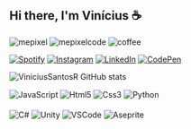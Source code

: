 ## Hi there, I'm Vinícius ☕ 
![mepixel](https://github.com/ViniciusSantosR/ViniciusSantosR/assets/123562703/9af8ef24-9026-490b-9430-7c24712c96de) ![mepixelcode](https://github.com/ViniciusSantosR/ViniciusSantosR/assets/123562703/f79c0b64-cc17-45b4-8eb3-2213091e95f7) ![coffee](https://github.com/ViniciusSantosR/ViniciusSantosR/assets/123562703/3b764007-f5a4-4242-92de-3d33fd58cc10)


[![Spotify](https://img.shields.io/badge/Spotify-1ED760?&style=for-the-badge&logo=spotify&logoColor=white)](https://open.spotify.com/user/y5p0zrqbefnzsek79721mabpc)
[![Instagram](https://img.shields.io/badge/Instagram-E4405F?style=for-the-badge&logo=instagram&logoColor=white)](https://instagram.com/vinniz.web?igshid=MzNlNGNkZWQ4Mg==)
[![LinkedIn](https://img.shields.io/badge/LinkedIn-0077B5?style=for-the-badge&logo=linkedin&logoColor=white)](https://www.linkedin.com/in/vin%C3%ADcius-santos-ribeiro-9708b723b/)
[![CodePen](https://img.shields.io/badge/Codepen-000000?style=for-the-badge&logo=codepen&logoColor=white)](https://codepen.io/ViniciuzSs)

![ViniciusSantosR GitHub stats](https://github-readme-stats.vercel.app/api?username=ViniciusSantosR&show_icons=true&theme=dark)

<div style="display: inline_block">
  <img align="center" alt="JavaScript" src="https://img.shields.io/badge/JavaScript-323330?style=for-the-badge&logo=javascript&logoColor=F7DF1E" />
  <img align="center" alt="Html5" src="https://img.shields.io/badge/HTML5-E34F26?style=for-the-badge&logo=html5&logoColor=white" />
  <img align="center" alt="Css3" src="https://img.shields.io/badge/CSS3-1572B6?style=for-the-badge&logo=css3&logoColor=white" />
  <img align="center" alt="Python" src="https://img.shields.io/badge/Python-14354C?style=for-the-badge&logo=python&logoColor=white" /><br>
  <br><img align="center" alt="C#" src="https://img.shields.io/badge/C%23-239120?style=for-the-badge&logo=c-sharp&logoColor=white" />
  <img align="center" alt="Unity" src="https://img.shields.io/badge/Unity-100000?style=for-the-badge&logo=unity&logoColor=white" />
  <img align="center" alt="VSCode" src="https://img.shields.io/badge/Visual_Studio_Code-0078D4?style=for-the-badge&logo=visual%20studio%20code&logoColor=white" />
  <img align="center" alt="Aseprite" src="https://img.shields.io/badge/Aseprite-7D929E.svg?style=for-the-badge&logo=Aseprite&logoColor=white" />
</div>
